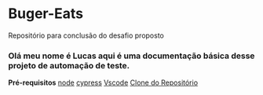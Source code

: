 # Buger-Eats
Repositório para conclusão do desafio proposto

### Olá meu nome é Lucas aqui é uma documentação básica desse projeto de automação de teste.

**Pré-requisitos**
[node](https://nodejs.org/en/)
[cypress](https://www.cypress.io/)
[Vscode](https://code.visualstudio.com/)
[Clone do Repositório]()


